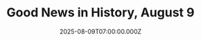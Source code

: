 ---
title: "Good News in History, August 9"
date: 2025-08-09T07:00:00.000Z
category: Human Kindness
externalLink: "https://www.goodnewsnetwork.org/events060809/"
image: ""
excerpt: "60 years ago today, Singapore became the first country ever to gain independence unwillingly, after it was expelled from Malaysia. Affirmative action policies that granted privileges to Malays over other ethnic minorities caused significant unrest after a merger with Sabah, Sarawak, Malaysia, and Singapore. Two years later, the Malaysian Prime Minister Tunku Abdul Rahman decided […] The post Good News…"
---